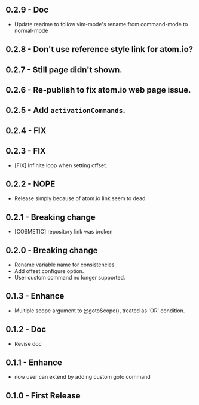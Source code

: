 ## 0.2.9 - Doc
- Update readme to follow vim-mode's rename from command-mode to normal-mode

## 0.2.8 - Don't use reference style link for atom.io?
## 0.2.7 - Still page didn't shown.
## 0.2.6 - Re-publish to fix atom.io web page issue.
## 0.2.5 - Add `activationCommands`.
## 0.2.4 - FIX
## 0.2.3 - FIX
- [FIX] Infinite loop when setting offset.

## 0.2.2 - NOPE
- Release simply because of atom.io link seem to dead.

## 0.2.1 - Breaking change
- [COSMETIC] repository link was broken

## 0.2.0 - Breaking change
- Rename variable name for consistencies
- Add offset configure option.
- User custom command no longer supported.

## 0.1.3 - Enhance
- Multiple scope argument to @gotoScope(), treated as 'OR' condition.

## 0.1.2 - Doc
- Revise doc

## 0.1.1 - Enhance
- now user can extend by adding custom goto command

## 0.1.0 - First Release

